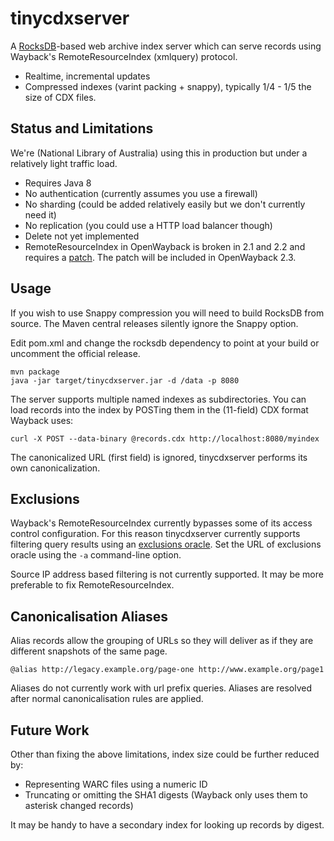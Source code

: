 tinycdxserver
=============

A [RocksDB]-based web archive index server which can serve records using Wayback's
RemoteResourceIndex (xmlquery) protocol.

* Realtime, incremental updates
* Compressed indexes (varint packing + snappy), typically 1/4 - 1/5 the size of CDX files.

Status and Limitations
----------------------

We're (National Library of Australia) using this in production but under a
relatively light traffic load.

* Requires Java 8
* No authentication (currently assumes you use a firewall)
* No sharding (could be added relatively easily but we don't currently need it)
* No replication (you could use a HTTP load balancer though)
* Delete not yet implemented
* RemoteResourceIndex in OpenWayback is broken in 2.1 and 2.2 and requires a [patch]. The patch will be included in OpenWayback 2.3.

[RocksDB]: http://rocksdb.org/
[patch]: https://github.com/iipc/openwayback/pull/239

Usage
-----

If you wish to use Snappy compression you will need to build RocksDB from source.
The Maven central releases silently ignore the Snappy option.

Edit pom.xml and change the rocksdb dependency to point at your build or
uncomment the official release.

    mvn package
    java -jar target/tinycdxserver.jar -d /data -p 8080

The server supports multiple named indexes as subdirectories.  You can
load records into the index by POSTing them in the (11-field) CDX format Wayback uses:

    curl -X POST --data-binary @records.cdx http://localhost:8080/myindex

The canonicalized URL (first field) is ignored, tinycdxserver performs its own
canonicalization.

Exclusions
----------

Wayback's RemoteResourceIndex currently bypasses some of its access control
configuration.  For this reason tinycdxserver currently supports
filtering query results using an [exclusions oracle].  Set the URL of
exclusions oracle using the `-a` command-line option.

Source IP address based filtering is not currently supported. It may be
more preferable to fix RemoteResourceIndex.

[exclusions oracle]: https://github.com/iipc/openwayback-access-control

Canonicalisation Aliases
------------------------

Alias records allow the grouping of URLs so they will deliver as if they are different snapshots of the same page.

    @alias http://legacy.example.org/page-one http://www.example.org/page1

Aliases do not currently work with url prefix queries. Aliases are resolved after normal canonicalisation rules
are applied.

Future Work
-----------

Other than fixing the above limitations, index size could be further reduced by:

* Representing WARC files using a numeric ID
* Truncating or omitting the SHA1 digests (Wayback only uses them to asterisk changed records)

It may be handy to have a secondary index for looking up records by digest.
